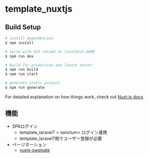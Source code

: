 # template_nuxtjs

## Build Setup

```bash
# install dependencies
$ npm install

# serve with hot reload at localhost:3000
$ npm run dev

# build for production and launch server
$ npm run build
$ npm run start

# generate static project
$ npm run generate
```

For detailed explanation on how things work, check out [Nuxt.js docs](https://nuxtjs.org).

## 機能

- SPAログイン
    - template_laravel7 > sanctum> ログイン連携
    - template_laravel7側でユーザー登録が必要
- ページネーション
    - [vuejs-paginate](https://github.com/lokyoung/vuejs-paginate)

